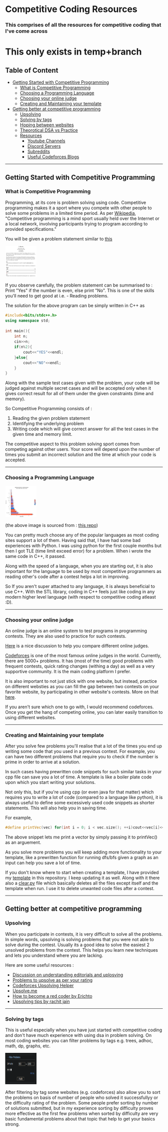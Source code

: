 # Competitive Coding Resources
### This comprises of all the resources for competitive coding that I've come across 
# This only exists in temp+branch
## Table of Content
  - [Getting Started with Competitive Programming](#getting-started-with-competitive-programming)
    - [What is Competitive Programming](#what-is-competitive-programming)
    - [Choosing a Programming Language](#choosing-a-programming-language)
    - [Choosing your online judge](#choosing-your-online-judge)
    - [Creating and Maintaining your template](#creating-and-maintaining-your-template)
  - [Getting better at competitive programming](#getting-better-at-competitive-programming)
    - [Upsolving](#upsolving)
    - [Solving by tags](#solving-by-tags)
    - [Hoping between websites](#different-websites)
    - [Theorotical DSA vs Practice](#patience)
    - [Resources](#resources)
        - [Youtube Channels](#youtube-channels)
        - [Discord Servers](#discord-channels)
        - [Subreddits](#sub-reddit)
        - [Useful Codeforces Blogs](#codeforces-blogs)

---
## Getting Started with Competitive Programming

### What is Competitive Programming 
  Programming, at its core is problem solving using code. Competitive programming makes it a sport where you compete with other people to solve some problems in a limited time period. As per [Wikipedia](https://en.wikipedia.org/wiki/Competitive_programming), "Competitive programming is a mind sport usually held over the Internet or a local network, involving participants trying to program according to provided specifications."

  You will be given a problem statement similar to [this](https://codeforces.com/problemset/problem/4/A)

   <img src="/images/problem_example.png" alt="example_problem" style="height: 100px; width:100px;"/>

  If you observe carefully, the problem statement can be summarised to : 
  Print "Yes" if the number is even, else print "No". This is one of the skills you'll need to get good at i.e. - Reading problems. 

  The solution for the above program can be simply written in C++ as 

```c++
#include<bits/stdc++.h>
using namespace std;

int main(){
    int n;
    cin>>n;
    if(n%2){
        cout<<"YES"<<endl;
    }else{
        cout<<"NO"<<endl;
    }
}
```

  Along with the sample test cases given with the problem, your code will be judged against multiple secret cases and will be accepted only when it gives correct result for all of them under the given constraints (time and memory).

  So Competitive Programming consists of :
  1. Reading the given problem statement 
  2. Identifying the underlying problem
  3. Writing code which will give correct answer for all the test cases in the given time and memory limit.

  The competitive aspect to this problem solving sport comes from competing against other users. Your score will depend upon the number of times you submit an incorrect solution and the time at which your code is accepted.
<!---
COMMENTS
codeforces practice extension : https://chrome.google.com/webstore/detail/codeforces-practice-track/cnahgdhboflcnojgmeehhhfeoojifonm
codeforces visualizer : https://cfviz.netlify.app/
-->

---
### Choosing a Programming Language

   <img src="/images/speed_comparision.png" alt="speed_comparision" style="height: 100px; width:100px;"/>

  (the above image is sourced from : [this repo](https://github.com/niklas-heer/speed-comparison))

   You can pretty much choose any of the popular languages as most coding sites support a lot of them. Having said that, I have had some bad experiences with Python. I was using python for the first couple months but then I got TLE (time limit exceed error) for a problem. When i wrote the same code in C++, it passed.

   Along with the speed of a language, when you are starting out, it is also important for the language to be used by most competitive programmers as reading other's code after a contest helps a lot in improving.

   So If you aren't super attached to any language, it is always beneficial to use C++. With the STL library, coding in C++ feels just like coding in any modern higher level language (with respect to competitive coding atleast :D).

---
### Choosing your online judge

  An online judge is an online system to test programs in programming contests. They are also used to practice for such contests. 
  
  [Here](https://codeforces.com/blog/entry/59804) is a nice discussion to help you compare different online judges.

  [Codeforces](https://codeforces.com/) is one of the most famous online judges in the world. Currently, there are 5000+ problems. It has (most of the time) good problems with frequent contests, quick rating changes (withing a day) as well as a very supportive community. It is the main coding platform I prefer.

  It is also important to not just stick with one website, but instead, practice on different websties as you can fill the gap between two contests on your favorite website, by participating in other website's contests. 
  More on that [here](#hoping-between-websites).

  If you aren't sure which one to go with, I would recommend codeforces. Once you get the hang of competing online, you can later easily transition to using different websites.

---
### Creating and Maintaining your template


 After you solve few problems you'll realise that a lot of the times you end up writing some code that you used in a previous contest. For example, you can have two different problems that require you to check if the number is prime in order to arrive at a solution. 

 In such cases having prewritten code snippets for such similar tasks in your cpp file can save you a lot of time. A template is like a boiler plate code upon which you start writing your solutions.

 Not only this, but if you're using cpp (or even java for that matter) which requires you to write a lot of code (compared to a language like python), it is always useful to define some excessively used code snippets as shorter statements. This will also help you in saving time.
 
 For example,
 ```c++
 #define printVec(vec) for(int i = 0; i < vec.size(); ++i)cout<<vec[i]<<" "; cout<<endl
 ```
 The above snippet lets me print a vector by simply passing it to printVec() as an arguement.


 As you solve more problems you will keep adding more functionality to your template, like a prewritten function for running dfs/bfs given a graph as an input can help you save a lot of time.


 If you don't know where to start when creating a template, I have provided my [template](https://github.com/SnexusG/Competitive-Coding-Resources/blob/master/contest/template.cpp) in this repository. I keep updating it as well. Along with it there also a [clear.py](https://github.com/SnexusG/Competitive-Coding-Resources/blob/master/contest/clear.py) file which basically deletes all the files except itself and the template when run. I use it to delete unwanted code files after a contest.

---
## Getting better at competitive programming

### Upsolving

When you participate in contests, it is very difficult to solve all the problems. In simple words, upsolving is solving problems that you were not able to solve during the contest. Usually its a good idea to solve the easiest 2 unsolved problems from the contest. This helps you learn new techniques and lets you understand where you are lacking.

Here are some useful resources : 

- [Discussion on understanding editorials and uplosving](https://codeforces.com/blog/entry/18757)
- [Problems to upsolve as per your rating](http://a2oj.com/ladders)
- [Codeforces Upsolving Helper](https://codeforces.com/blog/entry/79917)
- [Upsolve.me](https://codeforces.com/blog/entry/79151)
- [How to become a red coder by Erichto](https://www.youtube.com/watch?v=y7169jEvb-Y)
- [Upsolving tips by rachit jain](https://www.youtube.com/watch?v=X-2OUqnUH6U)

---

### Solving by tags

This is useful especially when you have just started with competitive coding and don't have much experience with using dsa in problem solving. On most coding websites you can filter problems by tags e.g. trees, adhoc, math, dp, graphs, etc. 

   <img src="/images/tags.png" alt="problem tags" style="height: 100px; width:100px;"/>


After filtering by tag some websites (e.g. codeforces) also allow you to sort the problems on basis of number of people who solved it successfullyy or the difficulty rating of the problem. Some people prefer sorting by number of solutions submitted, but in my experience sorting by difficulty proves more effective as the first few problems when sorted by difficulty are very basic fundamental problems about that topic that help to get your basics strong.

